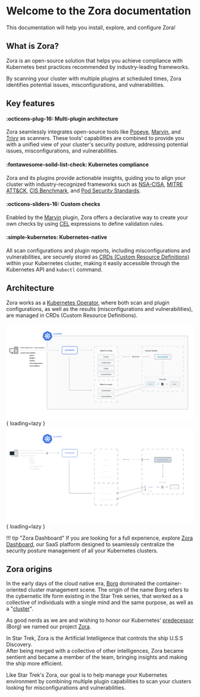 # Welcome to the Zora documentation

This documentation will help you install, explore, and configure Zora!

## What is Zora?

Zora is an open-source solution that helps you achieve compliance with Kubernetes best practices recommended by 
industry-leading frameworks.

By scanning your cluster with multiple plugins at scheduled times, 
Zora identifies potential issues, misconfigurations, and vulnerabilities.

## Key features

#### :octicons-plug-16: Multi-plugin architecture
  
Zora seamlessly integrates open-source tools like 
[Popeye](plugins/popeye.md), 
[Marvin](plugins/marvin.md), 
and [Trivy](plugins/trivy.md) as scanners. 
These tools' capabilities are combined to provide you with a unified view of your cluster's security posture, 
addressing potential issues, misconfigurations, and vulnerabilities.

#### :fontawesome-solid-list-check: Kubernetes compliance

Zora and its plugins provide actionable insights, guiding you to align your cluster with industry-recognized frameworks 
such as 
[NSA-CISA](https://media.defense.gov/2022/Aug/29/2003066362/-1/-1/0/CTR_KUBERNETES_HARDENING_GUIDANCE_1.2_20220829.PDF), 
[MITRE ATT&CK](https://microsoft.github.io/Threat-Matrix-for-Kubernetes), 
[CIS Benchmark](https://downloads.cisecurity.org), 
and [Pod Security Standards](https://kubernetes.io/docs/concepts/security/pod-security-standards).

#### :octicons-sliders-16: Custom checks

Enabled by the [Marvin](https://github.com/undistro/marvin) plugin, Zora offers a declarative way to create your own 
checks by using [CEL](https://github.com/google/cel-spec) expressions to define validation rules.

#### :simple-kubernetes: Kubernetes-native

All scan configurations and plugin reports, including misconfigurations and vulnerabilities,
are securely stored as [CRDs (Custom Resource Definitions)](https://kubernetes.io/docs/concepts/extend-kubernetes/api-extension/custom-resources/)
within your Kubernetes cluster, making it easily accessible through the Kubernetes API and `kubectl` command.

## Architecture

Zora works as a [Kubernetes Operator](https://kubernetes.io/docs/concepts/extend-kubernetes/operator/), 
where both scan and plugin configurations, as well as the results (misconfigurations and vulnerabilities), 
are managed in CRDs (Custom Resource Definitions).

![Zora architecture diagram](assets/oss-arch-light.png#only-light){ loading=lazy }
![Zora architecture diagram](assets/oss-arch-dark.png#only-dark){ loading=lazy }

!!! tip "Zora Dashboard"
    If you are looking for a full experience, explore [Zora Dashboard](dashboard.md), our SaaS platform 
    designed to seamlessly centralize the security posture management of all your Kubernetes clusters.

## Zora origins

In the early days of the cloud native era, [Borg](https://intl.startrek.com/database_article/borg) 
dominated the container-oriented cluster management scene.
The origin of the name Borg refers to the cybernetic life form existing in the Star Trek series,
that worked as a collective of individuals with a single mind and the same purpose, as well as a "[cluster](https://pt.wikipedia.org/wiki/Cluster)".

As good nerds as we are and wishing to honor our Kubernetes' 
[predecessor](https://kubernetes.io/blog/2015/04/borg-predecessor-to-kubernetes/) (Borg) we named our project
[Zora](https://intl.startrek.com/node/15372).

In Star Trek, Zora is the Artificial Intelligence that controls the ship U.S.S Discovery.  
After being merged with a collective of other intelligences, Zora became sentient and became a member of the team, 
bringing insights and making the ship more efficient.

Like Star Trek's Zora, our goal is to help manage your Kubernetes environment by combining multiple plugin capabilities to
scan your clusters looking for misconfigurations and vulnerabilities.
